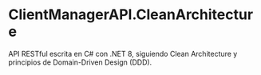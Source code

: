# ClientManagerAPI.CleanArchitecture
API RESTful escrita en C# con .NET 8, siguiendo Clean Architecture y principios de Domain-Driven Design (DDD).
